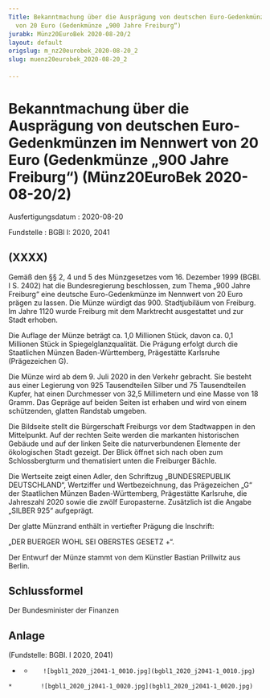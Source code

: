 ```yaml
---
Title: Bekanntmachung über die Ausprägung von deutschen Euro-Gedenkmünzen im Nennwert
  von 20 Euro (Gedenkmünze „900 Jahre Freiburg“)
jurabk: Münz20EuroBek 2020-08-20/2
layout: default
origslug: m_nz20eurobek_2020-08-20_2
slug: muenz20eurobek_2020-08-20_2

---
```


# Bekanntmachung über die Ausprägung von deutschen Euro-Gedenkmünzen im Nennwert von 20 Euro (Gedenkmünze „900 Jahre Freiburg“) (Münz20EuroBek 2020-08-20/2)

Ausfertigungsdatum
:   2020-08-20

Fundstelle
:   BGBl I: 2020, 2041


## (XXXX)

Gemäß den §§ 2, 4 und 5 des Münzgesetzes vom 16. Dezember 1999 (BGBl. I S. 2402) hat die Bundesregierung beschlossen, zum Thema „900 Jahre Freiburg“ eine deutsche Euro-Gedenkmünze im Nennwert von 20 Euro prägen zu lassen. Die Münze würdigt das 900. Stadtjubiläum von Freiburg. Im Jahre 1120 wurde Freiburg mit dem Marktrecht ausgestattet und zur Stadt erhoben.

Die Auflage der Münze beträgt ca. 1,0 Millionen Stück, davon ca. 0,1 Millionen Stück in Spiegelglanzqualität. Die Prägung erfolgt durch die Staatlichen Münzen Baden-Württemberg, Prägestätte Karlsruhe (Prägezeichen G).

Die Münze wird ab dem 9. Juli 2020 in den Verkehr gebracht. Sie besteht aus einer Legierung von 925 Tausendteilen Silber und 75 Tausendteilen Kupfer, hat einen Durchmesser von 32,5 Millimetern und eine Masse von 18 Gramm. Das Gepräge auf beiden Seiten ist erhaben und wird von einem schützenden, glatten Randstab umgeben.

Die Bildseite stellt die Bürgerschaft Freiburgs vor dem Stadtwappen in den Mittelpunkt. Auf der rechten Seite werden die markanten historischen Gebäude und auf der linken Seite die naturverbundenen Elemente der ökologischen Stadt gezeigt. Der Blick öffnet sich nach oben zum Schlossbergturm und thematisiert unten die Freiburger Bächle.

Die Wertseite zeigt einen Adler, den Schriftzug „BUNDESREPUBLIK DEUTSCHLAND“, Wertziffer und Wertbezeichnung, das Prägezeichen „G“ der Staatlichen Münzen Baden-Württemberg, Prägestätte Karlsruhe, die Jahreszahl 2020 sowie die zwölf Europasterne. Zusätzlich ist die Angabe „SILBER 925“ aufgeprägt.

Der glatte Münzrand enthält in vertiefter Prägung die Inschrift:

„DER BUERGER WOHL SEI OBERSTES GESETZ +“.

Der Entwurf der Münze stammt von dem Künstler Bastian Prillwitz aus Berlin.


## Schlussformel

Der Bundesminister der Finanzen


## Anlage

(Fundstelle: BGBl. I 2020, 2041)



*    *        ![bgbl1_2020_j2041-1_0010.jpg](bgbl1_2020_j2041-1_0010.jpg)
    *        ![bgbl1_2020_j2041-1_0020.jpg](bgbl1_2020_j2041-1_0020.jpg)


